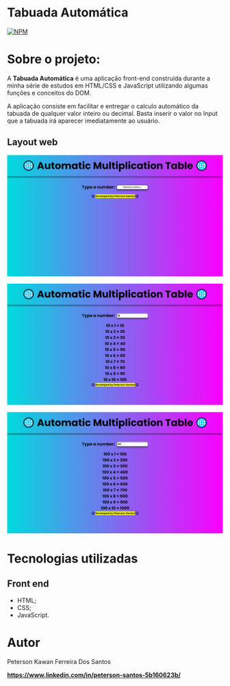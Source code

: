 # Tabuada Automática 
[![NPM](https://img.shields.io/npm/l/react)](https://github.com/peterson2003/tabuada-automatica/blob/master/LICENCE)

# Sobre o projeto:

A **Tabuada Automática** é uma aplicação front-end construída durante a minha série de estudos em HTML/CSS e JavaScript utilizando algumas funções e conceitos do DOM.

A aplicação consiste em facilitar e entregar o calculo automático da tabuada de qualquer valor inteiro ou decimal. Basta inserir o valor no Input que a tabuada irá aparecer imediatamente ao usuário.

## Layout web
![Web 1](https://github.com/peterson2003/tabuada-automatica/blob/master/Screenshot_4.png?raw=true)

![Web 2](https://github.com/peterson2003/tabuada-automatica/blob/master/Screenshot_5.png?raw=true)

![Web 3](https://github.com/peterson2003/tabuada-automatica/blob/master/Screenshot_9.png?raw=true)

# Tecnologias utilizadas

## Front end
- HTML;
- CSS;
- JavaScript.

# Autor

Peterson Kawan Ferreira Dos Santos

**https://www.linkedin.com/in/peterson-santos-5b160623b/**
